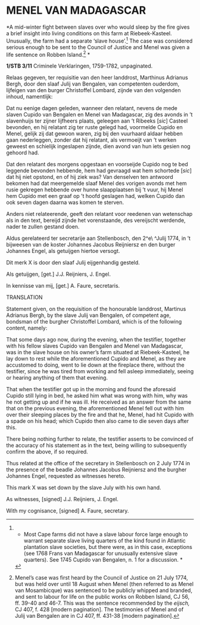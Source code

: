 # MENEL VAN MADAGASCAR

*A mid-winter fight between slaves over who would sleep by the fire gives a brief insight into living conditions on this farm at Riebeek-Kasteel. Unusually, the farm had a separate ‘slave house’.[^1] The case was considered serious enough to be sent to the Council of Justice and Menel was given a life sentence on Robben Island.[^2] *

**1/STB 3/11** Criminele Verklaringen, 1759-1782, unpaginated.

Relaas gegeven, ter requisitie van den heer landdrost, Marthinus Adrianus Bergh, door den slaaf Julij van Bengalen, van competenten ouderdom, lijfeigen van den burger Christoffel Lombard, zijnde van den volgenden inhoud, namentlijk:

Dat nu eenige dagen geleden, wanneer den relatant, nevens de mede slaven Cupido van Bengalen en Menel van Madagascar, zig des avonds in ’t slavenhuijs ter zijner lijfheers plaats, geleegen aan ’t Ribeeks \[*sic*\] Casteel bevonden, en hij relatant zig ter ruste gelegd had, voormelde Cupido en Menel, gelijk zij dat gewoon waren, zig bij den vuurhaard aldaar hebben gaan nederleggen, zonder dat hij relatant, als vermoeijt van ’t werken geweest en schielijk ingeslapen zijnde, dien avond van hun iets gesien nog gehoord had.

Dat den relatant des morgens opgestaan en voorseijde Cupido nog te bed leggende bevonden hebbende, hem had gevraagd wat hem schortede \[*sic*\] dat hij niet opstond, en of hij ziek was? Van denselven ten antwoord bekomen had dat meergemelde slaaf Menel des vorigen avonds met hem rusie gekregen hebbende over hunne slaapplaatsen bij ’t vuur, hij Menel hem Cupido met een graaf op ’t hoofd geslagen had, welken Cupido dan ook seven dagen daarna was komen te sterven.

Anders niet relateerende, geeft den relatant voor reedenen van wetenschap als in den text, bereijd zijnde het vorenstaande, des vereijscht werdende, nader te zullen gestand doen.

Aldus gerelateerd ter secretarije aan Stellenbosch, den 2^e\ ^Julij 1774, in ’t bijweesen van de koster Johannes Jacobus Reijniersz en den burger Johannes Engel, als getuijgen hiertoe versogt.

Dit merk X is door den slaaf Julij eijgenhandig gesteld.

Als getuijgen, \[get.\] J.J. Reijniers, J. Engel.

In kennisse van mij, \[get.\] A. Faure, secretaris.

TRANSLATION

Statement given, on the requisition of the honourable landdrost, Martinus Adrianus Bergh, by the slave Julij van Bengalen, of competent age, bondsman of the burgher Christoffel Lombard, which is of the following content, namely:

That some days ago now, during the evening, when the testifier, together with his fellow slaves Cupido van Bengalen and Menel van Madagascar, was in the slave house on his owner’s farm situated at Riebeek-Kasteel, he lay down to rest while the aforementioned Cupido and Menel, as they are accustomed to doing, went to lie down at the fireplace there, without the testifier, since he was tired from working and fell asleep immediately, seeing or hearing anything of them that evening.

That when the testifier got up in the morning and found the aforesaid Cupido still lying in bed, he asked him what was wrong with him, why was he not getting up and if he was ill. He received as an answer from the same that on the previous evening, the aforementioned Menel fell out with him over their sleeping places by the fire and that he, Menel, had hit Cupido with a spade on his head; which Cupido then also came to die seven days after this.

There being nothing further to relate, the testifier asserts to be convinced of the accuracy of his statement as in the text, being willing to subsequently confirm the above, if so required.

Thus related at the office of the secretary in Stellenbosch on 2 July 1774 in the presence of the beadle Johannes Jacobus Reijniersz and the burgher Johannes Engel, requested as witnesses hereto.

This mark X was set down by the slave July with his own hand.

As witnesses, \[signed\] J.J. Reijniers, J. Engel.

With my cognisance, \[signed\] A. Faure, secretary.

[^1]: * Most Cape farms did not have a slave labour force large enough to warrant separate slave living quarters of the kind found in Atlantic plantation slave societies, but there were, as in this case, exceptions (see 1768 Frans van Madagascar for unusually extensive slave quarters). See 1745 Cupido van Bengalen, n. 1 for a discussion. *

[^2]:  Menel’s case was first heard by the Council of Justice on 21 July 1774, but was held over until 18 August when Menel (then referred to as Menel van Mosambicque) was sentenced to be publicly whipped and branded, and sent to labour for life on the public works on Robben Island, CJ 56, ff. 39-40 and 46-7. This was the sentence recommended by the *eijsch,* CJ 407, f. 428 \[modern pagination\]. The testimonies of Menel and of Julij van Bengalen are in CJ 407, ff. 431-38 \[modern pagination\]. 